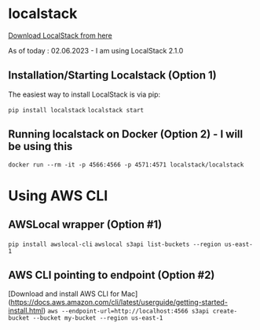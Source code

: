 # localstack


[Download LocalStack from here]([https://link-url-here.org](https://github.com/localstack/localstack))

As of today : 02.06.2023 - I am using LocalStack 2.1.0

## Installation/Starting Localstack (Option 1)
The easiest way to install LocalStack is via pip:

```pip install localstack```
```localstack start```

## Running localstack on Docker (Option 2) - I will be using this
```docker run --rm -it -p 4566:4566 -p 4571:4571 localstack/localstack```

# Using AWS CLI
## AWSLocal wrapper (Option #1)
```pip install awslocal-cli```
```awslocal s3api list-buckets --region us-east-1```

## AWS CLI pointing to endpoint (Option #2)
[Download and install AWS CLI for Mac] (https://docs.aws.amazon.com/cli/latest/userguide/getting-started-install.html)
```aws --endpoint-url=http://localhost:4566 s3api create-bucket --bucket my-bucket --region us-east-1```
